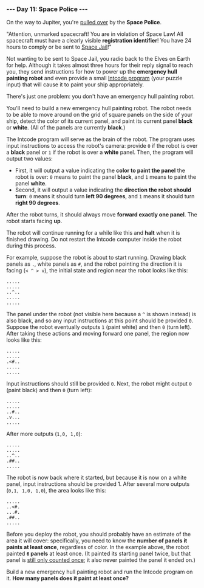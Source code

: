 ### --- Day 11: Space Police ---

On the way to Jupiter, you're [pulled over](https://www.youtube.com/watch?v=KwY28rpyKDE) by the **Space Police**.

"Attention, unmarked spacecraft! You are in violation of Space Law! All
spacecraft must have a clearly visible **registration identifier**! You have 24
hours to comply or be sent to [Space Jail](https://www.youtube.com/watch?v=BVn1oQL9sWg&t=5)!"

Not wanting to be sent to Space Jail, you radio back to the Elves on Earth
for help. Although it takes almost three hours for their reply signal to
reach you, they send instructions for how to power up the **emergency hull
painting robot** and even provide a small [Intcode program](https://adventofcode.com/2019/day/9) (your puzzle input)
that will cause it to paint your ship appropriately.

There's just one problem: you don't have an emergency hull painting robot.

You'll need to build a new emergency hull painting robot. The robot needs
to be able to move around on the grid of square panels on the side of your
ship, detect the color of its current panel, and paint its current panel
**black** or **white**. (All of the panels are currently **black**.)

The Intcode program will serve as the brain of the robot. The program uses
input instructions to access the robot's camera: provide `0` if the robot is
over a **black** panel or `1` if the robot is over a **white** panel. Then, the
program will output two values:

- First, it will output a value indicating the **color to paint the panel**
the robot is over: `0` means to paint the panel **black**, and `1` means to
paint the panel **white**.
- Second, it will output a value indicating the **direction the robot
should turn**: `0` means it should turn **left 90 degrees**, and `1` means it
should turn **right 90 degrees**.

After the robot turns, it should always move **forward exactly one panel**. The
robot starts facing **up**.

The robot will continue running for a while like this and **halt** when it is
finished drawing. Do not restart the Intcode computer inside the robot
during this process.

For example, suppose the robot is about to start running. Drawing black
panels as `.`, white panels as `#`, and the robot pointing the direction it is
facing (`< ^ > v`), the initial state and region near the robot looks like
this:
```
.....
.....
..^..
.....
.....
```
The panel under the robot (not visible here because a `^` is shown instead)
is also black, and so any input instructions at this point should be
provided `0`. Suppose the robot eventually outputs `1` (paint white) and then `0`
(turn left). After taking these actions and moving forward one panel, the
region now looks like this:
```
.....
.....
.<#..
.....
.....
```
Input instructions should still be provided `0`. Next, the robot might output
`0` (paint black) and then `0` (turn left):
```
.....
.....
..#..
.v...
.....
```
After more outputs (`1,0, 1,0`):
```
.....
.....
..^..
.##..
.....
```
The robot is now back where it started, but because it is now on a white
panel, input instructions should be provided 1. After several more outputs
(`0,1, 1,0, 1,0`), the area looks like this:
```
.....
..<#.
...#.
.##..
.....
```
Before you deploy the robot, you should probably have an estimate of the
area it will cover: specifically, you need to know the **number of panels it
paints at least once**, regardless of color. In the example above, the robot
painted **`6` panels** at least once. (It painted its starting panel twice, but
that panel is [still only counted once](https://www.youtube.com/watch?v=KjsSvjA5TuE); it also never painted the panel it
ended on.)

Build a new emergency hull painting robot and run the Intcode program on
it. **How many panels does it paint at least once?**
